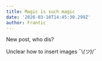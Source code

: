 ```yaml
---
title: Magic is such magic
date: '2020-03-10T14:45:30.299Z'
author: Frantic
---
```

New post, who dis?

Unclear how to insert images ¯\\_(ツ)_/¯